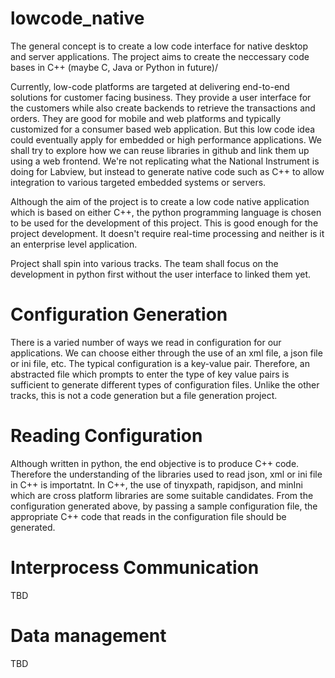 # lowcode_native
The general concept is to create a low code interface for native desktop and server applications. 
The project aims to create the neccessary code bases in C++ (maybe C, Java or Python in future)/ 

Currently, low-code platforms are targeted at delivering end-to-end solutions for customer facing business. They provide a user interface for the customers while also create backends to retrieve the transactions and orders. They are good for mobile and web platforms and typically customized for a consumer based web application. But this low code idea could eventually apply for embedded or high performance applications. We shall try to explore how we can reuse libraries in github and link them up using a web frontend. We're not replicating what the National Instrument is doing for Labview, but instead to generate native code such as C++ to allow integration to various targeted embedded systems or servers. 

Although the aim of the project is to create a low code native application which is based on either C++, the python programming language is chosen to be used for the development of this project. This is good enough for the project development. It doesn't require real-time processing and neither is it an enterprise level application. 

Project shall spin into various tracks. 
The team shall focus on the development in python first without the user interface to linked them yet. 

# Configuration Generation
There is a varied number of ways we read in configuration for our applications. We can choose either through the use of an xml file, a json file or ini file, etc. 
The typical configuration is a key-value pair. Therefore, an abstracted file which prompts to enter the type of key value pairs is sufficient to generate different types of configuration files. Unlike the other tracks, this is not a code generation but a file generation project. 

# Reading Configuration
Although written in python, the end objective is to produce C++ code. Therefore the understanding of the libraries used to read json, xml or ini file in C++ is importatnt. In C++, the use of tinyxpath, rapidjson, and minIni which are cross platform libraries are some suitable candidates. From the configuration generated above, by passing a sample configuration file, the appropriate C++ code that reads in the configuration file should be generated.  

# Interprocess Communication
TBD

# Data management
TBD

